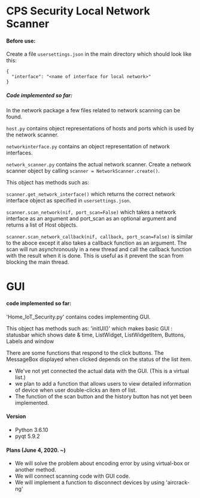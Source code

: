 # CPS Security Local Network Scanner

#### Before use:

Create a file `usersettings.json` in the main directory which should look like this:
```
{
  "interface": "<name of interface for local network>"
}
```

##### Code implemented so far:

In the network package a few files related to network scanning can be found.
 
`host.py` contains object representations of hosts and ports which is used by the network scanner.

`networkinterface.py` contains an object representation of network interfaces. 

`network_scanner.py` contains the actual network scanner. Create a network scanner object by calling `scanner = NetworkScanner.create()`.

This object has methods such as:

`scanner.get_network_interface()` which returns the correct network interface object as specified in `usersettings.json`.

`scanner.scan_network(nif, port_scan=False)` which takes a network interface as an argument and port_scan as an optional argument and returns a list of Host objects.

`scanner.scan_network_callback(nif, callback, port_scan=False)` is similar to the aboce except it also takes a callback function as an argument. The scan will run asynchronously in a new thread and call the callback function with the result when it is done. This is useful as it prevent the scan from blocking the main thread.

 # GUI
 
 #### code implemented so far:
 
 'Home_IoT_Security.py' contains codes implementing GUI.
 
 This object has methods such as:
 'initUI()' which makes basic GUI : statusbar which shows date & time, ListWidget, ListWidgetItem, Buttons, Labels and window
 
 There are some functions that respond to the click buttons.
 The MessageBox displayed when clicked depends on the status of the list item.
 
 - We've not yet connected the actual data with the GUI. (This is a virtual list.)
 - we plan to add a function that allows users to view detailed information of device when user double-clicks an item of list.
 - The function of the scan button and the history button has not yet been implemented.
 
 
 #### Version
 - Python 3.6.10
 - pyqt 5.9.2
 
 
 #### Plans (June 4, 2020. ~)
 - We will solve the problem about encoding error by using virtual-box or another method.
 - We will connect scanning code with GUI code.
 - We will implement a function to disconnect devices by using 'aircrack-ng'
